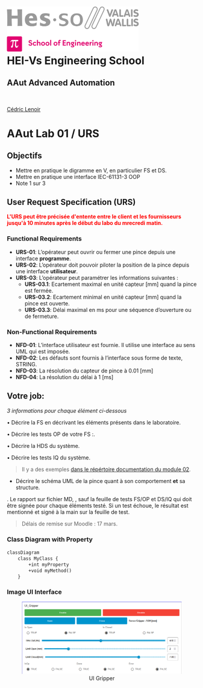 <h1 align="left">
  <br>
  <img src="./img/hei-en.png" alt="HEI-Vs Logo" width="350">
  <br>
  HEI-Vs Engineering School <h2>AAut Advanced Automation</h2>
  <br>
</h1>

[Cédric Lenoir](mailto:cedric.lenoir@hevs.ch)

# AAut Lab 01 / URS

## Objectifs
-   Mettre en pratique le digramme en V, en particulier FS et DS.
-   Mettre en pratique une interface IEC-61131-3 OOP
-   Note 1 sur 3

## User Request Specification (URS)
<strong style="color:red;">L'URS peut être précisée d'entente entre le client et les fournisseurs jusqu'à 10 minutes après le début du labo du mrecredi matin.</strong>

### Functional Requirements
- **URS-01**: L’opérateur peut ouvrir ou fermer une pince depuis une interface **programme**.
- **URS-02**: L’opérateur doit pouvoir piloter la position de la pince depuis une interface **utilisateur**.
- **URS-03**: L’opérateur peut paramétrer les informations suivantes :
    - **URS-03.1**: Ecartement maximal en unité capteur [mm] quand la pince est fermée.
    - **URS-03.2**: Ecartement minimal en unité capteur [mm] quand la pince est ouverte.
    - **URS-03.3**: Délai maximal en ms pour une séquence d’ouverture ou de fermeture.

### Non-Functional Requirements
- **NFD-01**: L’interface utilisateur est fournie. Il utilise une interface au sens UML qui est imposée.
- **NFD-02**: Les défauts sont fournis à l’interface sous forme de texte, STRING.
- **NFD-03**: La résolution du capteur de pince à 0.01 [mm]
- **NFD-04**: La résolution du délai à 1 [ms]


## Votre job:
*3 informations pour chaque élément ci-dessous*

•	Décrire la FS en décrivant les éléments présents dans le laboratoire.

•	Décrire les tests OP de votre FS :.

•	Décrire la HDS du système.

•	Décrire les tests IQ du système.


> Il y a des exemples [dans le répértoire documentation du module 02](../AAut_MOD_02_Specification/documentation).

-   Décrire le schéma UML de la pince quant à son comportement **et** sa structure.

.   Le rapport sur fichier MD, , sauf la feuille de tests FS/OP et DS/IQ qui doit être signée pour chaque éléments testé. Si un test échoue, le résultat est mentionné et signé à la main sur la feuille de test.

> Délais de remise sur Moodle : 17 mars.

### Class Diagram with Property

```mermaid
classDiagram
    class MyClass {
        +int myProperty
        +void myMethod()
    }
```

### Image UI Interface

<div align="center">
  <figure>
    <img src="./img/UI_Gripper.png" 
         alt="Image lost: UI_Gripper.png">
    <figcaption>UI Gripper</figcaption>
  </figure>
</div>
